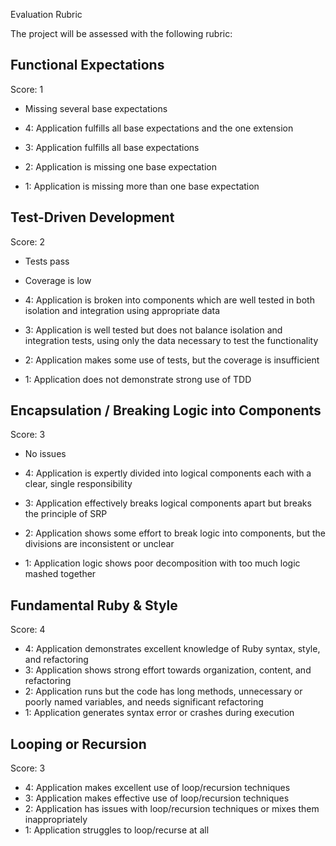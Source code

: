 Evaluation Rubric

The project will be assessed with the following rubric:

Functional Expectations
-----------------------

Score: 1

* Missing several base expectations

* 4: Application fulfills all base expectations and the one extension
* 3: Application fulfills all base expectations
* 2: Application is missing one base expectation
* 1: Application is missing more than one base expectation

Test-Driven Development
-----------------------

Score: 2

* Tests pass
* Coverage is low


* 4: Application is broken into components which are well tested in both isolation and integration using appropriate data
* 3: Application is well tested but does not balance isolation and integration tests, using only the data necessary to test the functionality
* 2: Application makes some use of tests, but the coverage is insufficient
* 1: Application does not demonstrate strong use of TDD


Encapsulation / Breaking Logic into Components
----------------------------------------------

Score: 3

* No issues

* 4: Application is expertly divided into logical components each with a clear, single responsibility
* 3: Application effectively breaks logical components apart but breaks the principle of SRP
* 2: Application shows some effort to break logic into components, but the divisions are inconsistent or unclear
* 1: Application logic shows poor decomposition with too much logic mashed together


Fundamental Ruby & Style
------------------------

Score: 4

* 4: Application demonstrates excellent knowledge of Ruby syntax, style, and refactoring
* 3: Application shows strong effort towards organization, content, and refactoring
* 2: Application runs but the code has long methods, unnecessary or poorly named variables, and needs significant refactoring
* 1: Application generates syntax error or crashes during execution


Looping or Recursion
--------------------

Score: 3


* 4: Application makes excellent use of loop/recursion techniques
* 3: Application makes effective use of loop/recursion techniques
* 2: Application has issues with loop/recursion techniques or mixes them inappropriately
* 1: Application struggles to loop/recurse at all
